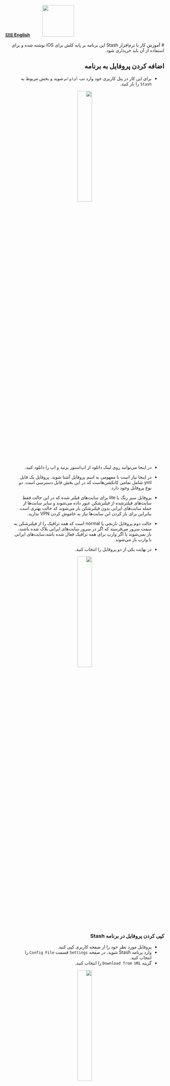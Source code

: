 [**🇺🇸 English**](/manager/wiki/Tutorial-for-Stash-app)&nbsp;&nbsp;&nbsp;&nbsp;&nbsp;&nbsp;&nbsp;&nbsp;&nbsp;&nbsp;<a href="/manager/wiki/%D9%87%D9%85%D9%87-%D8%A2%D9%85%D9%88%D8%B2%D8%B4%E2%80%8C%D9%87%D8%A7-%D9%88-%D9%88%DB%8C%D8%AF%D8%A6%D9%88%D9%87%D8%A7"><img width="100" src="https://github.com/hiddify/hiddify-config/assets/125398461/3704cd84-eee6-4c45-abe7-3c02936bbebb" /></a>

<div dir=rtl markdown=1>
# آموزش کار با نرم‌افزار Stash
این برنامه بر پایه کلش برای iOS نوشته شده و برای استفاده از آن باید خریداری شود.

## اضافه کردن پروفایل به برنامه
* برای این کار در پنل کاربری خود وارد تب `آی‌اواس` شوید و بخش مربوط به `Stash` را باز کنید.

<div align=center markdown=1>
<img width=30% src="https://github.com/hiddify/hiddify-config/assets/125398461/77e91556-27a9-47a8-8c90-8099285a571f" />
</div>


* در اینجا می‌توانید روی لینک دانلود از اپ‌استور بزنید و اپ را دانلود کنید.

* در اینجا نیاز است با مفهومی به اسم پروفایل آشنا شوید. پروفایل یک فایل yml شامل تمامی کانکشن‌هاست که در این بخش قابل دسترسی است. دو نوع پروفایل وجود دارد.
* پروفایل سبز رنگ یا lite برای سایت‌های فیلتر شده که در این حالت فقط سایت‌های فیلترشده از فیلترشکن عبور داده می‌شوند و سایر سایت‌ها از جمله سایت‌های ایرانی بدون فیلترشکن باز می‌شوند که حالت بهتری است. بنابراین برای باز کردن این سایت‌ها نیاز به خاموش کردن VPN ندارید.
* حالت دوم پروفایل نارنجی یا normal است که همه ترافیک را از فیلترشکن به سمت سرور می‌فرستد که اگر در سرور سایت‌های ایرانی بلاک شده باشند، باز نمی‌شوند یا اگر وارپ برای همه ترافیک فعال شده باشد،‌سایت‌های ایرانی با وارپ باز می‌شوند.
* در نهایت یکی از دو پروفایل را انتخاب کنید.

<div align=center markdown=1>
<img width=30% src="https://github.com/hiddify/hiddify-config/assets/125398461/9ae75a32-1700-466c-872b-393edb870462" />
</div>


### کپی کردن پروفایل در برنامه Stash
* پروفایل مورد نظر خود را از صفحه کاربری کپی کنید.
* وارد برنامه Stash شوید، در صفحه `Settings` قسمت `Config File` را انتخاب کنید.
* گزینه `Download from URL` را انتخاب کنید.


<div align=center markdown=1>
<img width=30% src="https://github.com/hiddify/hiddify-config/assets/125398461/ffbbd7a4-96aa-4331-9987-09f13f46edc8" />
</div>

* لینک کپی شده را وارد کنید و `Download` را بزنید. با انجام این کار پروفایل مورد نظر به برنامه اضافه می‌شود.

<div align=center markdown=1>
<img width=30% src="https://github.com/hiddify/hiddify-config/assets/125398461/84e1e1da-2d09-4b59-ac88-91412746e4ee" />
</div>

### اضافه کردن پروفایل با QR code
* روی پروفایل مورد نظر خود را از صفحه کاربری بزنید تا QR code ظاهر شود.
* وارد برنامه Stash شوید، در صفحه `Settings` قسمت `Config File` را انتخاب کنید.
* گزینه `Download from QRcode` را انتخاب کنید.

<div align=center markdown=1>
<img width=30% src="https://github.com/hiddify/hiddify-config/assets/125398461/02ca1ecf-3552-4c8e-9a2f-625be8c8b7ac" />
</div>

* QR code مورد نظر را اسکن کنید تا پروفایل به برنامه اضافه گردد.

## منوی ‌Policy
در این منو پالیسی‌ها یا همان کانفیگ‌های موود در پروفایل‌های ایمپورت شده به برنامه بازگذاری می‌شوند و نمایش داده می‌شوند.

<div align=center markdown=1>
<img width=30% src="https://github.com/hiddify/hiddify-config/assets/125398461/7fd169ea-18b4-4f7f-85b4-ee2073b8c25f" />
</div>
این حالت‌های مختلف در منوی Policy وابسته به حالت‌های مختلف Outbound است که در ادامه توضیح داده خواهند شد.

### حالت Proxy
در این حالت از یک پروکسی خاص استفاده می‌شود که می‌توان پروکسی مورد نظر خود را انتخاب نمایید. این حالت برای outbound در حالت Global کاربرد دارد.

### حالت automatic
در این حالت نرم‌افزار به صورت خودکار به بهترین کانفیگ تست شده متصل می‌گردد که مرتبط با حالت `Rule` در `Outbound` است.

### حالت Sequential 
در این حالت نرم‌افزار به صورت ترتیبی از بین کانفیگ‌های مختلف انتخاب می‌کند. یعنی به صورت دوره‌ای یکی از کانفیگ‌ها را متصل می :ند. این حالت باعث پخش بار غیر همزمان می‌شود ولی با حالت لودبالانس که به صورت همزمان از کانفیگ‌ها استفاده می‌کند متفاوت است. این مورد مرتبط با حالت `Rule` در `Outbound` است.

### حالت auto
مربوط به حالت انتخاب خودکار کانفیگ برای `automatic` است.

### حالت Load-Balance
در این حالت امکان استفاده از چند کانکشن به صورت همزمان وجود دارد که باعث پخش بار روی چندین کانکشن می‌شود و برای زمان هایی که آیپی کثیف شده و کانکشن‌های تکی خوب عمل نمی‌کنند می‌تواند مفید باشد. این مورد نیز مرتبط با حالت `Rule` در `Outbound` است.

### تست کانکشن‌ها
برای این کار روی آیکون رعد و برق کلیک کنید تا تست کانکشن انجام شود.

<div align=center markdown=1>
<img width=30% src="https://github.com/hiddify/hiddify-config/assets/125398461/7bdb1519-7179-4c6e-a6e9-ee00c3bc06db" />
</div>

## آپدیت کردن پروفایل‌های ایمپورت شده
برای این کار منوی `Settings` وارد `Config File‌` شوید و انگشت خود را روی یکی از پروفایل‌ها نگه دارید. در منوی ظاهر شده، گزینه Update Now را بزنید.

<div align=center markdown=1>
<img width=30% src="https://github.com/hiddify/hiddify-config/assets/125398461/3ecb0ab1-40b9-40e5-8f93-5a37f9b0a1dd" />
</div>

## آپدیت خودکار پروفایل‌های ایمپورت شده
* برای این کار در Settings گزینه More Settings را انتخاب نمایید.

<div align=center markdown=1>
<img width=30% src="https://github.com/hiddify/hiddify-config/assets/125398461/ab8222a0-b24b-487b-bb62-4c5509d27806" />
</div>

* در قسمت `CONFIG FILE` فیلد `Update Interval` می‌توانید مدت زمان بین آپدیت‌های خودکار را مشخص کنید.
* با فعال‌سازی Auto Update این قابلیت فعال می‌گردد.
* همچنین هر بار که برنامه Stash را باز می‌کنید پروفایل‌ها آپدیت می‌شوند.

## انتخاب حالت در بخش Outbound
در صفحه `Home` برنامه و در بخش `Outbound` می‌توانید سه حالت را انتخاب کنید.

<div align=center markdown=1>
<img width=30% src="https://github.com/hiddify/hiddify-config/assets/125398461/51b861c7-2e12-4541-a214-84311270cb8d" />
</div>

### Rule mode
که پالیسی‌ها را بر اساس رول‌های موجود در پروفایل استفاده می‌کند یعنی اگر مثلا پروفایل Lite در حال استفاده باشد، با استفاده از این حالت ترافیک سایت‌های ایرانی به صورت خودکار از فیلترشکن عبور نمی‌کند.

### Global mode
حالتی است که رول‌ها دیگر اجرا نمی‌شود و می توانید در منوی Policy روی حالت Proxy یکی از کانفیگ‌ها را انتخاب کنید تا همه ترافیک گوشی شما از آن کانفیگ عبور کند. این حالت برای زمانی‌ مفید است که می‌خواهید یک کانفیگ خاص را استفاده کنید.

### Direct mode
در این حالت ترافیک از فیلترشکن عبور داده نمی‌شود مثل این است که فیلترشکن را خاموش کرده باشید.

## استفاده از قابلیت On Demand
برای استفاده در `Settings` وارد `On Demand` شوید.

<div align=center markdown=1>
<img width=30% src="https://github.com/hiddify/hiddify-config/assets/125398461/0854f4f3-3628-41a3-a8b4-3a3a08474370" />
</div>

### Always On
اگر این گزینه را فعال نمایید، همیشه فیلترشکن شما فعال خواهد بود.

### On Demand
اگر این گزینه را فعال کنید، فیلترشکن تنها زمانی که صفحه گوشی قفل نشده است فعال خواهد بود و در سایر مواقع خاموش می‌شود.

## عیب‌یابی کانکشن‌ها
در صورت نیاز به چک کردن جزییات بیشتر از اتصالات می‌توانید در منوی `Utilities` وارد بخش `Network Diagnosis` شوید. در اینا لاگ مربو به تمامی کانکشن‌ها نمایش داده می‌شود که می‌تواند برای عیب‌یابی مفید باشد. این بخش شامل چندین زیربخش است که از جمله `Connectivity` و `Proxy` مفید هستند.

<div align=center markdown=1>
<img width=30% src="https://github.com/hiddify/hiddify-config/assets/125398461/3685baf2-5d0f-4305-a151-12bcc761ab23" />
</div>



